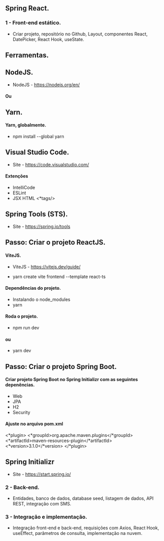 ## Spring React.
### 1 - Front-end estático.
- Criar projeto, repositório no Github, Layout, componentes React, DatePicker, React Hook, useState.

## Ferramentas.
## NodeJS.
- NodeJS - https://nodejs.org/en/

#### Ou

## Yarn.
#### Yarn, globalmente. 
- npm install --global yarn

## Visual Studio Code.
- Site - https://code.visualstudio.com/

#### Extenções 
- IntelliCode
- ESLint
- JSX HTML <*tags/>

## Spring Tools (STS).
- Site - https://spring.io/tools


## Passo: Criar o projeto ReactJS.
#### ViteJS.
- ViteJS - https://vitejs.dev/guide/

- yarn create vite frontend --template react-ts

#### Dependências do projeto.
- Instalando o node_modules
- yarn

#### Roda o projeto.
- npm run dev

#### ou
- yarn dev


## Passo: Criar o projeto Spring Boot.
#### Criar projeto Spring Boot no Spring Initializr com as seguintes depenências.
- Web
- JPA
- H2
- Security

#### Ajuste no arquivo pom.xml

<*plugin>
	<*groupId>org.apache.maven.plugins</*groupId>
	<*artifactId>maven-resources-plugin</*artifactId>
	<*version>3.1.0</*version><!--$NO-MVN-MAN-VER$ -->
</*plugin>

## Spring Initializr
- Site - https://start.spring.io/





### 2 - Back-end.
- Entidades, banco de dados, database seed, listagem de dados, API REST, integração com SMS.

### 3 - Integração e implementação.
- Integração front-end e back-end, requisições com Axios, React Hook, useEffect, parâmetros de consulta, implementação na nuvem.
